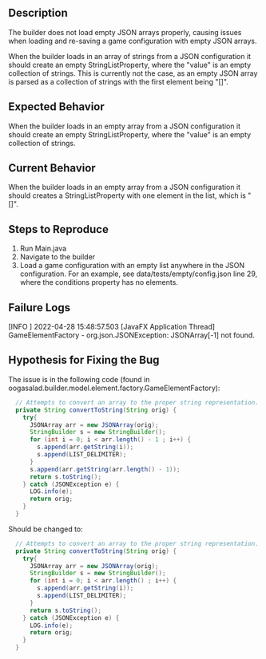 ## Description

The builder does not load empty JSON arrays properly, causing issues when loading and re-saving a 
game configuration with empty JSON arrays.

When the builder loads in an array of strings from a JSON configuration it should create an empty 
StringListProperty, where the "value" is an empty collection of strings. This is currently not the 
case, as an empty JSON array is parsed as a collection of strings with the first element being "[]".


## Expected Behavior

When the builder loads in an empty array from a JSON configuration it should create an empty
StringListProperty, where the "value" is an empty collection of strings.

## Current Behavior

When the builder loads in an empty array from a JSON configuration it should creates a 
StringListProperty with one element in the list, which is "[]".

## Steps to Reproduce

1. Run Main.java
2. Navigate to the builder
3. Load a game configuration with an empty list anywhere in the JSON configuration. For an example, 
see data/tests/empty/config.json line 29, where the conditions property has no elements.

## Failure Logs

[INFO ] 2022-04-28 15:48:57.503 [JavaFX Application Thread] GameElementFactory - org.json.JSONException: JSONArray[-1] not found.

## Hypothesis for Fixing the Bug

The issue is in the following code (found in oogasalad.builder.model.element.factory.GameElementFactory):

```java
  // Attempts to convert an array to the proper string representation. Consider refactoring
  private String convertToString(String orig) {
    try{
      JSONArray arr = new JSONArray(orig);
      StringBuilder s = new StringBuilder();
      for (int i = 0; i < arr.length() - 1 ; i++) {
        s.append(arr.getString(i));
        s.append(LIST_DELIMITER);
      }
      s.append(arr.getString(arr.length() - 1));
      return s.toString();
    } catch (JSONException e) {
      LOG.info(e);
      return orig;
    }
  }
```

Should be changed to:

```java
  // Attempts to convert an array to the proper string representation. Consider refactoring
  private String convertToString(String orig) {
    try{
      JSONArray arr = new JSONArray(orig);
      StringBuilder s = new StringBuilder();
      for (int i = 0; i < arr.length() ; i++) {
        s.append(arr.getString(i));
        s.append(LIST_DELIMITER);
      }
      return s.toString();
    } catch (JSONException e) {
      LOG.info(e);
      return orig;
    }
  }
```